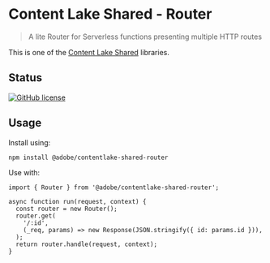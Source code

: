 # Content Lake Shared - Router

> A lite Router for Serverless functions presenting multiple HTTP routes

This is one of the [Content Lake Shared](https://github.com/adobe/contentlake-shared) libraries.

## Status

[![GitHub license](https://img.shields.io/github/license/adobe/contentlake-shared.svg)](https://github.com/adobe/contentlake-shared/blob/main/LICENSE.txt)

## Usage

Install using:

```
npm install @adobe/contentlake-shared-router
```

Use with:

```
import { Router } from '@adobe/contentlake-shared-router';

async function run(request, context) {
  const router = new Router();
  router.get(
    '/:id',
    (_req, params) => new Response(JSON.stringify({ id: params.id })),
  );
  return router.handle(request, context);
}
```